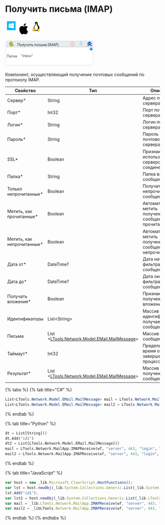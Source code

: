 # Получить письма (IMAP)

![](<../../../.gitbook/assets/image (767).png>)

![](<../../../.gitbook/assets/image (335).png>)

Компонент, осуществляющий получение почтовых сообщений по протоколу IMAP.

| Свойство                    | Тип                                                                       | Описание                                                     |
| --------------------------- | ------------------------------------------------------------------------- | ------------------------------------------------------------ |
| Сервер\*                    | String                                                                    | Адрес почтового сервера                                      |
| Порт\*                      | Int32                                                                     | Порт почтового сервера                                       |
| Логин\*                     | String                                                                    | Логин почтового сервера                                      |
| Пароль\*                    | String                                                                    | Пароль почтового сервера                                     |
| SSL\*                       | Boolean                                                                   | Признак использования сервером соединения SSL                |
| Папка\*                     | String                                                                    | Папка входящих сообщений                                     |
| Только непрочитанные\*      | Boolean                                                                   | Получать только непрочитанные сообщения                      |
| Метить, как прочитанные\*   | Boolean                                                                   | Автоматически метить полученные сообщения, как прочитанные   |
| Метить, как непрочитанные\* | Boolean                                                                   | Автоматически метить полученные сообщения, как непрочитанные |
| Дата от\*                   | DateTime?                                                                 | Дата начала фильтра сообщений                                |
| Дата до\*                   | DateTime?                                                                 | Дата окончания фильтра сообщений                             |
| Получать вложения\*         | Boolean                                                                   | Признак получения вложений                                   |
| Идентификаторы              | List\<String>                                                             | Массив идентификаторов получаемых сообщений                  |
| Письма                      | List <[LTools.Network.Model.EMail.MailMessage](datatypes/mailmessage.md)> | Массив сообщений                                             |
| Таймаут\*                   | Int32                                                                     | Предельное время ожидания завершения процесса (мс)           |
| Результат\*                 | List <[LTools.Network.Model.EMail.MailMessage](datatypes/mailmessage.md)> | Массив полученных сообщений                                  |

{% tabs %}
{% tab title="C#" %}
```csharp
List<LTools.Network.Model.EMail.MailMessage> mail = LTools.Network.MailApp.IMAPReceive(wf, "server", 443, "login", "password", "inbox", false, true, false, new List<string>() { "id1" }, DateTime.Now.AddDays(-2), DateTime.Now, false, false, 10000);
List<LTools.Network.Model.EMail.MailMessage> mail2 = LTools.Network.MailApp.IMAPReceive(wf, "server", 443, "login", "password", "inbox", false, true, false, new List<LTools.Network.Model.EMail.MailMessage>(), DateTime.Now.AddDays(-2), DateTime.Now, false, false, 10000);
```
{% endtab %}

{% tab title="Python" %}
```python
dt = List[String]()
dt.Add("id1")
dt2 = List[LTools.Network.Model.EMail.MailMessage]()
mail = LTools.Network.MailApp.IMAPReceive(wf, "server", 443, "login", "password", "inbox", False, True, False, dt, DateTime.Now.AddDays(-2), DateTime.Now, False, False, 10000)
mail2 = LTools.Network.MailApp.IMAPReceive(wf, "server", 443, "login", "password", "inbox", False, True, False, dt2, DateTime.Now.AddDays(-2), DateTime.Now, False, False, 10000);
```
{% endtab %}

{% tab title="JavaScript" %}
```javascript
var host = new _lib.Microsoft.ClearScript.HostFunctions();
var lst = host.newObj(_lib.System.Collections.Generic.List(_lib.System.String));
lst.Add("id1");
var lst2 = host.newObj(_lib.System.Collections.Generic.List(_lib.LTools.Network.Model.EMail.MailMessage));
var mail = _lib.LTools.Network.MailApp.IMAPReceive(wf, "server", 443, "login", "password", "inbox", false, true, false, lst, _lib.DateTime.Now.AddDays(-2), _lib.DateTime.Now, false, false, 10000);
var mail2 = _libLTools.Network.MailApp.IMAPReceive(wf, "server", 443, "login", "password", "inbox", false, true, false, lst2, _lib.DateTime.Now.AddDays(-2), _lib.DateTime.Now, false, false, 10000);
```
{% endtab %}
{% endtabs %}

